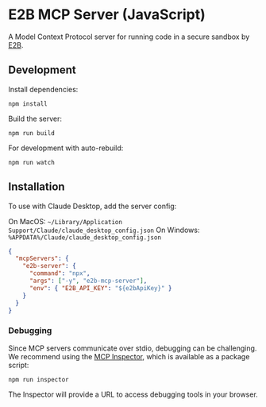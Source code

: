 # E2B MCP Server (JavaScript)

A Model Context Protocol server for running code in a secure sandbox by [E2B](https://e2b.dev).

## Development

Install dependencies:
```
npm install
```

Build the server:
```
npm run build
```

For development with auto-rebuild:
```
npm run watch
```

## Installation

To use with Claude Desktop, add the server config:

On MacOS: `~/Library/Application Support/Claude/claude_desktop_config.json`
On Windows: `%APPDATA%/Claude/claude_desktop_config.json`

```json
{
  "mcpServers": {
    "e2b-server": {
      "command": "npx",
      "args": ["-y", "e2b-mcp-server"],
      "env": { "E2B_API_KEY": "${e2bApiKey}" }
    }
  }
}
```

### Debugging

Since MCP servers communicate over stdio, debugging can be challenging. We recommend using the [MCP Inspector](https://github.com/modelcontextprotocol/inspector), which is available as a package script:

```
npm run inspector
```

The Inspector will provide a URL to access debugging tools in your browser.
